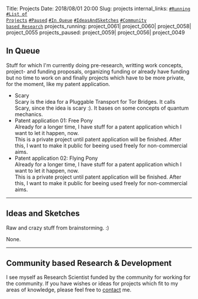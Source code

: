 Title:          		Projects
Date:           		2018/08/01 20:00
Slug:           		projects
internal_links:         <code><a href="/projects.html#Running">#Running</a></code> <code><a href="/projects.html#ListOfProjects">#List of Projects</a></code> <code><a href="/projects.html#Paused">#Paused</a></code> <!--<code><a href="/projects.html#Upcoming">#Upcoming</a></code>--> <code><a href="/projects.html#InQueue">#In Queue</a></code> <code><a href="/projects.html#IdeasAndSketches">#IdeasAndSketches</a></code> <code><a href="/projects.html#CommunityBasedResearchAndDevelopment">#Community based Research</a></code>
projects_running:       project_0061| project_0060| project_0058| project_0055
projects_paused:        project_0059| project_0056| project_0049


<!--
<h2 id="Upcoming">Upcoming</h2>

<p>
None.
</p>
-->

<h2 id="InQueue">In Queue</h2>
Stuff for which I'm currently doing pre-research, writting work concepts, project- and funding proposals, organizing funding or already have funding but no time to work on and finally projects which have to be more private, for the moment, like my patent application.

<ul>
<li>
	Scary<br />
	<font style="font-size:14px;">
		Scary is the idea for a Pluggable Transport for Tor Bridges. It calls Scary, since the idea is scary :). It bases on some concepts of quantum mechanics.
	</font>
</li>
<li>
	Patent application 01: Free Pony<br />
	<font style="font-size:14px;">
		Already for a longer time, I have stuff for a patent application which I want to let it happen, now.<br />
		This is a private project until patent application will be finished. After this, I want to make it public for beeing used freely for non-commercial aims.
	</font>
</li>
<li>
	Patent application 02: Flying Pony<br />
	<font style="font-size:14px;">
		Already for a longer time, I have stuff for a patent application which I want to let it happen, now.<br />
		This is a private project until patent application will be finished. After this, I want to make it public for beeing used freely for non-commercial aims.
	</font>
</li>
</ul>


<hr />
<h2 id="IdeasAndSketches">Ideas and Sketches</h2>
Raw and crazy stuff from brainstorming. :)

<p>
None.
</p>


<!--
<hr />
<h2 id="Past">Past</h2>
Past projects.

<p>
None.
</p>
-->


<hr />
<h2 id="CommunityBasedResearchAndDevelopment">Community based Research & Development</h2>
I see myself as Research Scientist funded by the community for working for the community. If you have wishes or ideas for projects which fit to my areas of knowledge, please feel free to <a href="/contact.html#Information">contact</a> me.
